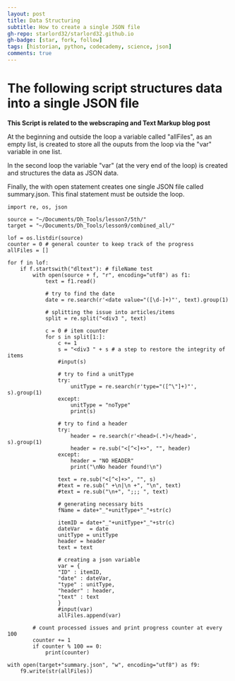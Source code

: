 ```yaml
---
layout: post
title: Data Structuring
subtitle: How to create a single JSON file
gh-repo: starlord32/starlord32.github.io
gh-badge: [star, fork, follow]
tags: [historian, python, codecademy, science, json]
comments: true
---
```


# The following script structures data into a single JSON file

**This Script is related to the webscraping and Text Markup blog post**

At the beginning and outside the loop a variable called "allFiles", as an empty list, is created to store all the ouputs from the loop via the "var" variable in one list.

In the second loop the variable "var" (at the very end of the loop) is created and structures the data as JSON data.


Finally, the with open statement creates one single JSON file called summary.json. This final statement must be outside the loop.

```
import re, os, json

source = "~/Documents/Dh_Tools/lesson7/5th/"
target = "~/Documents/Dh_Tools/lesson9/combined_all/"

lof = os.listdir(source)
counter = 0 # general counter to keep track of the progress
allFiles = []

for f in lof:
    if f.startswith("dltext"): # fileName test
        with open(source + f, "r", encoding="utf8") as f1:
            text = f1.read()

            # try to find the date
            date = re.search(r'<date value="([\d-]+)"', text).group(1)

            # splitting the issue into articles/items
            split = re.split("<div3 ", text)

            c = 0 # item counter
            for s in split[1:]:
                c += 1
                s = "<div3 " + s # a step to restore the integrity of items
                #input(s)

                # try to find a unitType
                try:
                    unitType = re.search(r'type="([^\"]+)"', s).group(1)
                except:
                    unitType = "noType"
                    print(s)

                # try to find a header
                try:
                    header = re.search(r'<head>(.*)</head>', s).group(1)
                    header = re.sub("<[^<]+>", "", header)
                except:
                    header = "NO HEADER"
                    print("\nNo header found!\n")

                text = re.sub("<[^<]+>", "", s)
                #text = re.sub(" +\n|\n +", "\n", text)
                #text = re.sub("\n+", ";;; ", text)

                # generating necessary bits
                fName = date+"_"+unitType+"_"+str(c)

                itemID = date+"_"+unitType+"_"+str(c)
                dateVar   = date
                unitType = unitType
                header = header
                text = text

                # creating a json variable
                var = {
                "ID" : itemID,
                "date" : dateVar,
                "type" : unitType,
                "header" : header,
                "text" : text
                }
                #input(var)
                allFiles.append(var)

        # count processed issues and print progress counter at every 100
        counter += 1
        if counter % 100 == 0:
            print(counter)

with open(target+"summary.json", "w", encoding="utf8") as f9:
    f9.write(str(allFiles))
```
